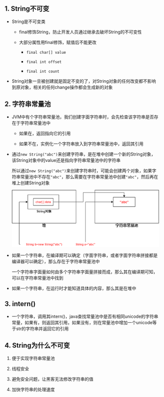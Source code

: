 ## 1. String不可变

- String是不可变类
  
  - final修饰String，防止开发人员通过继承去破坏String的不可变性
  
  - 大部分属性用final修饰，赋值后不能更改
    
    - `final char[] value`
    
    - `final int offset`
    
    - `final int count`

- String对象一旦被创建就是固定不变的了，对String对象的任何改变都不影响到原对象，相关的任何change操作都会生成新的对象



## 2. 字符串常量池

* JVM中有个字符串常量池，我们创建字面字符串时，会先检查该字符串是否存在于字符串常量池中
  
  * 如果在，返回指向它的引用
  
  * 如果不在，实例化一个字符串放入到字符串常量池中，返回其引用

* 通过`new String("abc")`来创建字符串，是在堆中创建一个新的String对象，该String对象中的value还是指向字符串常量池中的字符串
  
  所以通过`new String("abc")`来创建字符串时，可能会创建两个对象，如果字符串常量池中不存在`"abc"`，那么需要在字符串常量池中创建`"abc"`，然后再在堆上创建String对象
  
  ![](p/1.png)

* 如果一个字符串，在编译期可以确定（字面字符串，或者字面字符串拼接都是编译器可以确定），那么存在于字符串常量池中
  
  一个字符串字面量如何由多个字符串字面量拼接而成，那么其在编译期可知，可以在字符串常量池中找到

* 如果一个字符串，在运行时才能知道具体的内容，那么其是在堆中



## 3. intern()

* 一个字符串，调用其intern()，java查找常量池中是否有相同unicode的字符串常量，如果有，则返回其引用，如果没有，则在常量池中增加一个unicode等于str的字符串并返回它的引用



## 4. String为什么不可变

1. 便于实现字符串常量池

2. 线程安全

3. 避免安全问题，让黑客无法修改字符串的值

4. 加快字符串的处理速度
